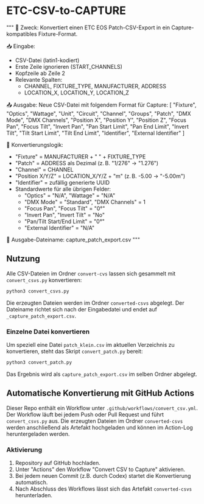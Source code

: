 # ETC-CSV-to-CAPTURE

"""
🎯 Zweck:
Konvertiert einen ETC EOS Patch-CSV-Export in ein Capture-kompatibles Fixture-Format.

📥 Eingabe:
- CSV-Datei (latin1-kodiert)
- Erste Zeile ignorieren (START_CHANNELS)
- Kopfzeile ab Zeile 2
- Relevante Spalten:
    - CHANNEL, FIXTURE_TYPE, MANUFACTURER, ADDRESS
    - LOCATION_X, LOCATION_Y, LOCATION_Z

📤 Ausgabe:
Neue CSV-Datei mit folgendem Format für Capture:
[
 "Fixture", "Optics", "Wattage", "Unit", "Circuit", "Channel", "Groups", "Patch",
 "DMX Mode", "DMX Channels", "Position X", "Position Y", "Position Z",
 "Focus Pan", "Focus Tilt", "Invert Pan", "Pan Start Limit", "Pan End Limit",
 "Invert Tilt", "Tilt Start Limit", "Tilt End Limit", "Identifier", "External Identifier"
]

🔄 Konvertierungslogik:
- "Fixture" = MANUFACTURER + " " + FIXTURE_TYPE
- "Patch" = ADDRESS als Dezimal (z. B. "1/276" → "1.276")
- "Channel" = CHANNEL
- "Position X/Y/Z" = LOCATION_X/Y/Z + "m" (z. B. -5.00 → "-5.00m")
- "Identifier" = zufällig generierte UUID
- Standardwerte für alle übrigen Felder:
    - "Optics" = "N/A", "Wattage" = "N/A"
    - "DMX Mode" = "Standard", "DMX Channels" = 1
    - "Focus Pan", "Focus Tilt" = "0°"
    - "Invert Pan", "Invert Tilt" = "No"
    - "Pan/Tilt Start/End Limit" = "0°"
    - "External Identifier" = "N/A"

💾 Ausgabe-Dateiname: capture_patch_export.csv
"""

## Nutzung

Alle CSV-Dateien im Ordner `convert-cvs` lassen sich gesammelt mit
`convert_csvs.py` konvertieren:

```bash
python3 convert_csvs.py
```

Die erzeugten Dateien werden im Ordner `converted-csvs` abgelegt.
Der Dateiname richtet sich nach der Eingabedatei und endet auf
`_capture_patch_export.csv`.

### Einzelne Datei konvertieren

Um speziell eine Datei `patch_klein.csv` im aktuellen Verzeichnis zu
konvertieren, steht das Skript `convert_patch.py` bereit:

```bash
python3 convert_patch.py
```

Das Ergebnis wird als `capture_patch_export.csv` im selben Ordner
abgelegt.

## Automatische Konvertierung mit GitHub Actions

Dieser Repo enthält ein Workflow unter `.github/workflows/convert_csv.yml`. Der Workflow läuft bei jedem Push oder Pull Request und führt `convert_csvs.py` aus. Die erzeugten Dateien im Ordner `converted-csvs` werden anschließend als Artefakt hochgeladen und können im Action-Log heruntergeladen werden.

### Aktivierung
1. Repository auf GitHub hochladen.
2. Unter "Actions" den Workflow "Convert CSV to Capture" aktivieren.
3. Bei jedem neuen Commit (z.B. durch Codex) startet die Konvertierung automatisch.
4. Nach Abschluss des Workflows lässt sich das Artefakt `converted-csvs` herunterladen.
